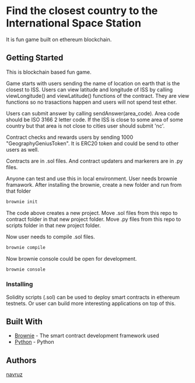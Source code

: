 # Find the closest country to the International Space Station

It is fun game built on ethereum blockchain.

## Getting Started

This is blockchain based fun game. 

Game starts with users sending the name of location on earth that is the closest to ISS.
Users can view latitude and longitude of ISS by calling viewLongitude() and viewLatitude() functions of the contract.
They are view functions so no trasactions happen and users will not spend test ether.

Users can submit answer by calling sendAnswer(area_code). Area code should be ISO 3166 2 letter code. 
If the ISS is close to some area of some country but that area is not close to cities user should submit 'nc'.

Contract checks and rewards users by sending 1000 "GeographyGeniusToken". It is ERC20 token and could be send to other users as well.

Contracts are in .sol files. And contract updaters and markerers are in .py files.

Anyone can test and use this in local environment.
User needs brownie framawork. After installing the brownie, create a new folder and run from that folder 

```bash
brownie init
```

The code above creates a new project. Move .sol files from this repo to contract folder in that new project folder. 
Move .py files from this repo to scripts folder in that new project folder.

Now user needs to compile .sol files.

```bash
brownie compile
```

Now brownie console could be open for development.

```bash
brownie console
```

### Installing

Solidity scripts (.sol) can be used to deploy smart contracts in ethereum testnets.
Or user can build more interesting applications on top of this.

## Built With

* [Brownie](https://eth-brownie.readthedocs.io/en/stable/) - The smart contract development framework used
* [Python](https://python.org/) - Python

## Authors

[navruz](https://github.com/navruzbek1992)

